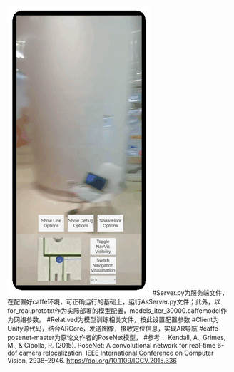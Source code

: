 ![demo](https://github.com/Exinwww/PoseNet_ARNavigation/blob/master/demo.gif)
#Server.py为服务端文件，在配置好caffe环境，可正确运行的基础上，运行AsServer.py文件；此外，以for_real.prototxt作为实际部署的模型配置，models_iter_30000.caffemodel作为网络参数。
#Relatived为模型训练相关文件，按此设置配置参数
#Client为Unity源代码，结合ARCore，发送图像，接收定位信息，实现AR导航
#caffe-posenet-master为原论文作者的PoseNet模型，
#参考：
Kendall, A., Grimes, M., & Cipolla, R. (2015). PoseNet: A convolutional network for real-time 6-dof camera relocalization. IEEE International Conference on Computer Vision, 2938–2946. https://doi.org/10.1109/ICCV.2015.336
